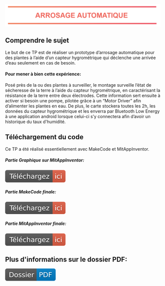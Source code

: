 <p align="center" ><img width="1102" src="arrosage.PNG"></p>

</p>


## Comprendre le sujet
Le but de ce TP est de réaliser un prototype d’arrosage automatique pour des plantes à l’aide d’un capteur hygrométrique qui déclenche une arrivée d’eau seulement en cas de besoin.

#### Pour mener à bien cette expérience:
Posé près de la ou des plantes à surveiller, le montage surveille l’état de sécheresse de la terre à l’aide du capteur hygrométrique, en caractérisant la résistance de la terre entre deux électrodes. Cette information sert ensuite à activer si besoin une pompe, pilotée grâce à un “Motor Driver” afin d’alimenter les plantes en eau. De plus, le carte stockera toutes les 2h, les données du capteur hygrométrique et les enverra par Bluetooth Low Energy à une application android lorsque celui-ci s’y connectera afin d’avoir un historique du taux d'humidité.

## Téléchargement du code
<p>Ce TP a été réalisé essentiellement avec MakeCode et MitAppInventor.</p>

##### Partie Graphique sur MitAppInventor:
<a href="https://github.com/QuentinPTT/Arroseur-Automatique/blob/pre-master/Graphique%20Comment%C3%A9.aia"><img src="Téléchargez-ici-red.svg" alt="Graphique MAI"></a>

##### Partie MakeCode finale:
<a href="https://github.com/QuentinPTT/Arroseur-Automatique/blob/pre-master/microbit-Arroseur-Comment%C3%A9.hex"><img src="Téléchargez-ici-red.svg" alt="Graphique MAI"></a>

##### Partie MitAppInventor finale:
<a href="https://github.com/QuentinPTT/Arroseur-Automatique/blob/pre-master/Arroseur%20Comment%C3%A9.aia"><img src="Téléchargez-ici-red.svg" alt="Graphique MAI"></a>

## Plus d'informations sur le dossier PDF:
<a href="https://docs.google.com/document/d/14pEDN9yH_MJWTvuquaehPXq1K2sIEq5vdpamWrUoXD0/edit?usp=sharing"><img src="Dossier-PDF-blue.svg" alt="Graphique MAI"></a>






